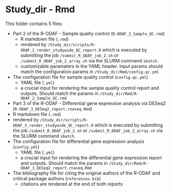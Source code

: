 # Study_dir - Rmd

This folder contains 5 files:

- Part 2 of the R-ODAF - Sample quality control (`R-ODAF_2_Sample_QC.rmd`)
  - R markdown file (`.rmd`)
  - rendered by `/Study_dir/scripts/R-ODAF_2_render_studywide_QC_report.R` which is executed by submitting the job `/submit_R_ODAF_job_2.sh` or `/submit_R_ODAF_job_2_array.sh` via the SLURM command `sbatch`.
  - customizable paramaters in the YAML header. Input params should match the configuration params in `/Study_dir/Rmd/config.qc.yml`
- The configuration file for sample quality control (`config.qc.yml`)
  - YAML file (`.yml`)
  - a crucial input for rendering the sample quality control report and outputs. Should match the params in `/Study_dir/Rmd/R-ODAF_2_Sample_QC.rmd`
- Part 3 of the R-ODAF - Differential gene expression analysis via DESeq2 (`R-ODAF_3_DESeq2_report.rnaseq.Rmd`)
 - R markdown file (`.rmd`)
 - rendered by `/Study_dir/scripts/R-ODAF_3_render_studywide_QC_report.R` which is executed by submitting the job `/submit_R_ODAF_job_2.sh` or `/submit_R_ODAF_job_2_array.sh` via the SLURM command `sbatch`.
- The configuration file for differential gene expression analysis (`config.yml`)
  - YAML file (`.yml`)
  - a crucial input for rendering the differential gene expression report and outputs. Should match the params in `/Study_dir/Rmd/R-ODAF_3_DESeq2_report.rnaseq.Rmd`
- The bibliography file for citing the original authors of the R-ODAF and critical package authors (`references.bib`)
  - citations are rendered at the end of both reports